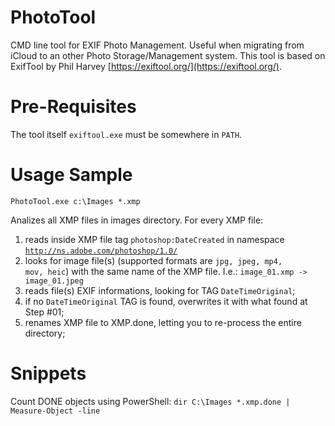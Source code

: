 # PhotoTool
CMD line tool for EXIF Photo Management.
Useful when migrating from iCloud to an other Photo Storage/Management system.
This tool is based on ExifTool by Phil Harvey [https://exiftool.org/](https://exiftool.org/).

# Pre-Requisites
The tool itself <code>exiftool.exe</code> must be somewhere in <code>PATH</code>.

# Usage Sample
<code>PhotoTool.exe c:\Images *.xmp</code>

Analizes all XMP files in images directory.
For every XMP file:
1. reads inside XMP file tag <code>photoshop:DateCreated</code> in namespace <code>http://ns.adobe.com/photoshop/1.0/</code>
2. looks for image file(s) (supported formats are <code>jpg, jpeg, mp4, mov, heic</code>) with the same name of the XMP file. I.e.: <code>image_01.xmp -> image_01.jpeg</code>
3. reads file(s) EXIF informations, looking for TAG <code>DateTimeOriginal</code>;
4. if no <code>DateTimeOriginal</code> TAG is found, overwrites it with what found at Step #01;
5. renames XMP file to XMP.done, letting you to re-process the entire directory;

# Snippets
Count DONE objects using PowerShell:
<code>dir C:\Images *.xmp.done | Measure-Object -line</code>